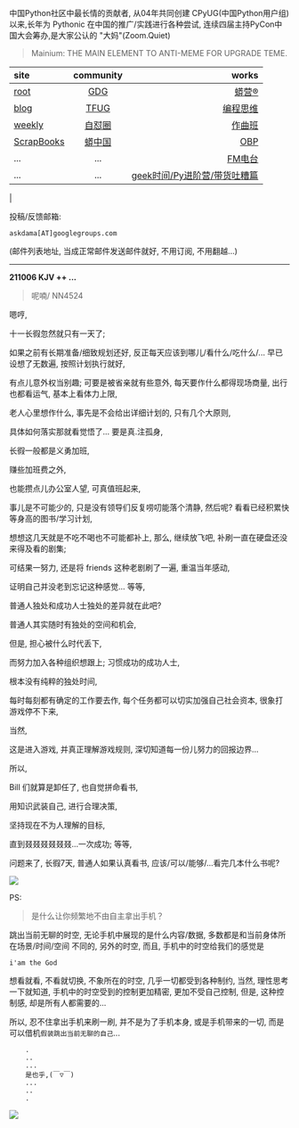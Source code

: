 中国Python社区中最长情的贡献者, 从04年共同创建 CPyUG(中国Python用户组)以来,长年为 Pythonic 在中国的推广/实践进行各种尝试, 连续四届主持PyCon中国大会筹办,是大家公认的 "大妈"(Zoom.Quiet)

> Mainium: THE MAIN ELEMENT TO ANTI-MEME FOR UPGRADE TEME.

| site | community | works |
| :-----| :----: | ----: |
| [root](http://zoomquiet.io/) | [GDG](https://blog.zhgdg.org/) | [蟒营®](https://doc.101.camp/) |
| [blog](https://blog.zoomquiet.io/pages/zoomquiet.html) | [TFUG](http://zh.tfug.world/) | [编程思维](https://py.101.camp/) |
| [weekly](http://weekly.pychina.org/) | [自怼圈](https://du.101.camp/) | [作曲班](https://mu.101.camp/) |
| [ScrapBooks](https://zoomquiet.io/collection.html) | [蟒中国](https://pychina.org/) | [OBP](https://zoomquiet.io/obp/index.html) |
| ... | ... | [FM电台](https://fm.101.camp/) |
| ... | ... | [geek时间/Py进阶营/带货吐糟篇](https://fm.101.camp/2020/geek2py-dama.html) 
 |


投稿/反馈邮箱:

    askdama[AT]googlegroups.com

(邮件列表地址, 
当成正常邮件发送邮件就好, 不用订阅, 不用翻越...)


---------------------------------------------------
**211006 KJV ++ ...**

> 呢喃/ NN4524







嗯哼,

十一长徦忽然就只有一天了;

如果之前有长期准备/细致规划还好,
反正每天应该到哪儿/看什么/吃什么/...
早已设想了无数遍,
按照计划执行就好,

有点儿意外权当别趣;
可要是被省亲就有些意外,
每天要作什么都得现场商量,
出行也都看运气,
基本上看体力上限,

老人心里想作什么,
事先是不会给出详细计划的,
只有几个大原则,

具体如何落实那就看觉悟了...
要是真.注孤身,

长徦一般都是义勇加班,

赚些加班费之外,

也能攒点儿办公室人望,
可真值班起来,

事儿是不可能少的,
只是没有领导们反复唠叨能落个清静,
然后呢?
看看已经积累快等身高的图书/学习计划,

想想这几天就是不吃不喝也不可能都补上,
那么,
继续放飞吧,
补刷一直在硬盘还没来得及看的剧集;

可结果一努力,
还是将 friends 这种老剧刷了一遍,
重温当年感动,

证明自己并没老到忘记这种感觉...
等等,

普通人独处和成功人士独处的差异就在此吧?

普通人其实随时有独处的空间和机会,

但是, 
担心被什么时代丢下,

而努力加入各种组织想跟上;
习惯成功的成功人士,

根本没有纯粹的独处时间,

每时每刻都有确定的工作要去作,
每个任务都可以切实加强自己社会资本,
很象打游戏停不下来,

当然,

这是进入游戏,
并真正理解游戏规则,
深切知道每一份儿努力的回报边界...

所以,

Bill 们就算是卸任了,
也自觉拼命看书,

用知识武装自己,
进行合理决策,

坚持现在不为人理解的目标,

直到叕叕叕叕叕叕...一次成功;
等等,

问题来了,
长徦7天,
普通人如果认真看书,
应该/可以/能够/...看完几本什么书呢?​




![](https://ipic.zoomquiet.top/2021-10-05-zq42-today-card-2110.006.jpeg)







PS:
> 是什么让你频繁地不由自主拿出手机？

跳出当前无聊的时空,
无论手机中展现的是什么内容/数据,
多数都是和当前身体所在场景/时间/空间 不同的,
另外的时空,
而且, 手机中的时空给我们的感觉是

    i'am the God

想看就看, 不看就切换,
不象所在的时空, 几乎一切都受到各种制约,
当然,
理性思考一下就知道,
手机中的时空受到的控制更加精密, 更加不受自己控制,
但是, 这种控制感,
却是所有人都需要的...

所以, 
忍不住拿出手机来刷一刷,
并不是为了手机本身, 或是手机带来的一切,
而是可以借机`假装跳出当前无聊的自己`...



```
    .
    ..
    ...
    是也乎,(￣▽￣)
    ...
    ..
    .
```


![](http://ydlj.zoomquiet.top/ipic/2021-07-10-210701DU21-zip.jpg)

